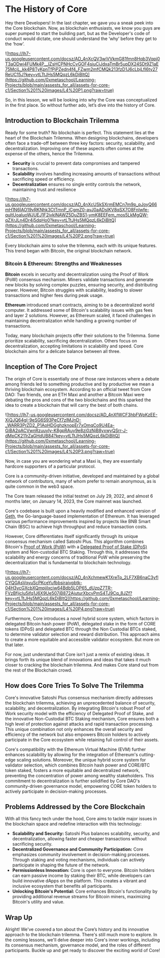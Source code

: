 # The History of Core

Hey there Developers! In the last chapter, we gave you a sneak peek into the Core blockchain. Now, as blockchain enthusiasts, we know you guys are super pumped to start the building part, but as the Developer's code of conduct would dictate, one should understand the ‘why’ before they get to the ‘how’.

![https://lh7-us.googleusercontent.com/docsz/AD_4nXcQV3wiVVkmG81fmn8Hqb3Vqpj0T3aODwi4FUMk4P__IZsHCPNHcCvGOF4siuCiJdxaTmBr5upDX24SDt9Z1aE75MciL_kk4P8TyKpnTfPjPZedn4f4_FZwm2mfCMQk213fzD1J6cLbjLfI6ty27ReUC15J?key=vtLTtJHs5MQqzL6kDiBltQ](https://github.com/0xmetaschool/Learning-Projects/blob/main/assests_for_all/assets-for-core-c1/Section%201%20images/L4%20P1.png?raw=true)

So, in this lesson, we will be looking into why the Core was conceptualized in the first place. So without further ado, let’s dive into the history of Core.

## Introduction to Blockchain Trilemma

Ready for some truth? No blockchain is perfect. This statement lies at the heart of the Blockchain Trilemma. When designing blockchains, developers often face a trade-off between three key factors: security, scalability, and decentralization. Improving one of these aspects often comes at the expense of the others, hence the Trilemma.

- **Security** is crucial to prevent data compromises and tampered transactions.
- **Scalability** involves handling increasing amounts of transactions without sacrificing speed or efficiency.
- **Decentralization** ensures no single entity controls the network, maintaining trust and resilience

![https://lh7-us.googleusercontent.com/docsz/AD_4nXcUSkSXrmEMCn7m9p_pJoyQ66mH1N6IAO19vRKNhk3CtTmnP_iCgmZ0-avJ0aADsIKV8qSX7O8FnIwfe-qultUoaluoWJUEJ1F2ivklNAWZ5DuZBS1-ymK8EEFem_mos5LkMgQW-qZXrJLn4Dr4j5dqHo0?key=vtLTtJHs5MQqzL6kDiBltQ](https://github.com/0xmetaschool/Learning-Projects/blob/main/assests_for_all/assets-for-core-c1/Section%201%20images/L4%20P2.png?raw=true)

Every blockchain aims to solve the trilemma, each with its unique features. This trend began with Bitcoin, the original blockchain network.

### Bitcoin & Ethereum: Strengths and Weaknesses

**Bitcoin** excels in security and decentralization using the Proof of Work (PoW) consensus mechanism. Miners validate transactions and generate new blocks by solving complex puzzles, ensuring security, and distributing power. However, Bitcoin struggles with scalability, leading to slower transactions and higher fees during peak usage.

**Ethereum** introduced smart contracts, aiming to be a decentralized world computer. It addressed some of Bitcoin's scalability issues with gas fees and layer 2 solutions. However, as Ethereum scaled, it faced challenges in maintaining decentralization while handling a growing number of transactions.

Today, many blockchain projects offer their solutions to the Trilemma. Some prioritize scalability, sacrificing decentralization. Others focus on decentralization, accepting limitations in scalability and speed. Core blockchain aims for a delicate balance between all three.

## Inception of The Core Project

The origin of Core is essentially one of those rare instances where a debate among friends led to something productive and by productive we mean a thriving blockchain ecosystem. According to an official tweet from Core DAO: Two friends, one an ETH Maxi and another a Bitcoin Maxi were debating the pros and cons of the two blockchains and this sparked the idea to create a blockchain that will carry the best of both chains.

![https://lh7-us.googleusercontent.com/docsz/AD_4nXfWCF3hbFWpKzEE-XiQJQ64gI-9eSG6S93PeCf7zlMJnD-_WARR3PrZD2_P1AoHDGghzknopEr7xOmqCo9U4Ea-GiBA2qACVwnRzuuyIy-K8gpRAuy9e8zi0zNjB8yxwyQSrr-J-dMpCK211rZaGHdUB84?key=vtLTtJHs5MQqzL6kDiBltQ](https://github.com/0xmetaschool/Learning-Projects/blob/main/assests_for_all/assets-for-core-c1/Section%201%20images/L4%20P3.png?raw=true)

Now, in case you are wondering what a Maxi is, they are essentially hardcore supporters of a particular protocol.

Core is a community-driven initiative, developed and maintained by a global network of contributors, many of whom prefer to remain anonymous, as is quite common in the web3 space.

The Core team released the initial testnet on July 29, 2022, and almost 6 months later, on January 14, 2023, the Core mainnet was launched.

Core's codebase is built upon a heavily modified and enhanced version of [Geth](https://geth.ethereum.org/), the Go-language-based implementation of Ethereum. It has leveraged various performance improvements inspired by projects like BNB Smart Chain (BSC) to achieve high throughput and reduce transaction costs.

However, Core differentiates itself significantly through its unique consensus mechanism called Satoshi Plus. This algorithm combines Bitcoin's [Proof of Work (PoW)](https://ethereum.org/en/developers/docs/consensus-mechanisms/pow/) with a [Delegated Proof of Stake (DPoS)](https://en.bitcoin.it/wiki/Delegated_proof_of_stake) system and Non-custodial BTC Staking. Through this, it addresses the scalability and energy concerns of traditional PoW while preserving the decentralization that is fundamental to blockchain technology.

![https://lh7-us.googleusercontent.com/docsz/AD_4nXchmewK1XreTp_2LF7XB6naC3yflCYQGAsVqyuScPKceYufbbsiraivpbtk-04H3ycGXcbXQmpjilxciw64Bdb5LOP65_dUzpZ7TR-FVzBfjiclu5ifq1J6X9Ue507jB872AjuturXbcvPmS4TJ9Cq_8JZf?key=vtLTtJHs5MQqzL6kDiBltQ](https://github.com/0xmetaschool/Learning-Projects/blob/main/assests_for_all/assets-for-core-c1/Section%201%20images/L4%20P4.png?raw=true)

Furthermore, Core introduces a novel hybrid score system, which factors in delegated Bitcoin hash power (PoW), delegated stake in the form of CORE tokens (DPoS) and delegated BTC through the Non Custodial BTCs staked, to determine validator selection and reward distribution. This approach aims to create a more equitable and accessible validator ecosystem. But more on that later.

For now, just understand that Core isn't just a remix of existing ideas. It brings forth its unique blend of innovations and ideas that takes it much closer to cracking the blockchain trilemma. And makes Core stand out from the rest of the Blockchain crowd.

## How does Core Tries To Solve The Trilemma

Core's innovative Satoshi Plus consensus mechanism directly addresses the blockchain trilemma, achieving an unprecedented balance of security, scalability, and decentralization. By integrating Bitcoin's robust Proof of Work security model with the efficiency of Delegated Proof of Stake, and the innovative Non-Custodial BTC Staking mechanism, Core ensures both a high level of protection against attacks and rapid transaction processing. This unique combination not only enhances the overall security and efficiency of the network but also empowers Bitcoin holders to actively participate in the Core ecosystem while retaining full control of their assets.

Core's compatibility with the Ethereum Virtual Machine (EVM) further enhances scalability by allowing for the integration of Ethereum's cutting-edge scaling solutions. Moreover, the unique hybrid score system for validator selection, which combines Bitcoin hash power and CORE/BTC token staked, fosters a more equitable and decentralized network, preventing the concentration of power among wealthy stakeholders. This commitment to decentralization is further solidified by Core DAO's community-driven governance model, empowering CORE token holders to actively participate in decision-making processes.

## Problems Addressed by the Core Blockchain

With all this fancy tech under the hood, Core aims to tackle major issues in the blockchain space and redefine interaction with this technology:

- **Scalability and Security:** Satoshi Plus balances scalability, security, and decentralization, allowing faster and cheaper transactions without sacrificing security.
- **Decentralized Governance and Community Participation:** Core emphasizes community involvement in decision-making processes. Through staking and voting mechanisms, individuals can actively participate in shaping the future of the network.
- **Permissionless Innovation:** Core is open to everyone. Bitcoin holders can earn passive income by staking their BTC, while developers can build innovative dApps on the platform. This creates a vibrant and inclusive ecosystem that benefits all participants.
- **Unlocking Bitcoin's Potential:** Core enhances Bitcoin's functionality by providing additional revenue streams for Bitcoin miners, maximizing Bitcoin's utility and value.

## **Wrap Up**

Alright! We've covered a ton about the Core’s history and its innovative approach to the blockchain trilemma. There's still much more to explore. In the coming lessons, we'll delve deeper into Core's inner workings, including its consensus mechanism, governance model, and the roles of different participants. Buckle up and get ready to discover the exciting world of Core!